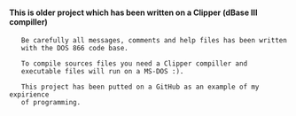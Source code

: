 #### This is older project which has been written on a Clipper (dBase III compiller)
```
   Be carefully all messages, comments and help files has been written
   with the DOS 866 code base.

   To compile sources files you need a Clipper compiller and
   executable files will run on a MS-DOS :).

   This project has been putted on a GitHub as an example of my expirience
   of programming. 
```

